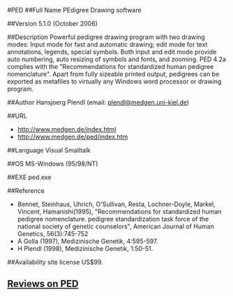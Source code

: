 #PED
##Full Name
PEdigree Drawing software

##Version
5.1.0 (October 2006)

##Description
Powerful pedigree drawing program with two drawing modes: Input mode for fast and automatic drawing; edit mode for text annotations, legends, special symbols. Both input and edit mode provide auto numbering, auto resizing of symbols and fonts, and zooming. PED 4.2a complies with the "Recommendations for standardized human pedigree nomenclature". Apart from fully sizeable printed output, pedigrees can be exported as metafiles to virtually any Windows word processor or drawing program.

##Author
Hansjoerg Plendl (email: plendl@medgen.uni-kiel.de)

##URL
* http://www.medgen.de/index.html
* http://www.medgen.de/ped/index.htm

##Language
Visual Smalltalk

##OS
MS-Windows (95/98/NT)

##EXE
ped.exe

##Reference
* Bennet, Steinhaus, Uhrich, O'Sullivan, Resta, Lochner-Doyle, Markel, Vincent, Hamanishi(1995), "Recommendations for standardized human pedigree nomenclature. pedigree standardization task force of the national society of genetic counselors", American Journal of Human Genetics, 56(3):745-752
* A Golla (1997), Medizinische Genetik, 4:595-597.
* H Plendl (1998), Medizinische Genetik, 1:50-51.

##Availability
site license US$99.


## [Reviews on PED](https://github.com/gaow/genetic-analysis-software/issues/385)